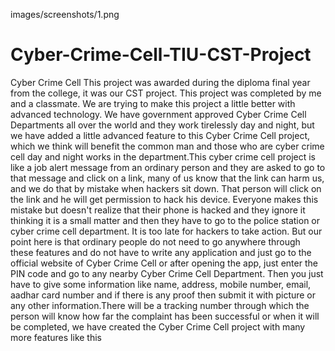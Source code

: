 images/screenshots/1.png
# Cyber-Crime-Cell-TIU-CST-Project
Cyber Crime Cell This project was awarded during the diploma final year from the college, it was our CST project. This project was completed by me and a classmate. We are trying to make this project a little better with advanced technology. We have government approved Cyber Crime Cell Departments all over the world and they work tirelessly day and night, but we have added a little advanced feature to this Cyber Crime Cell project, which we think will benefit the common man and those who are cyber crime cell day and night works in the department.This cyber crime cell project is like a job alert message from an ordinary person and they are asked to go to that message and click on a link, many of us know that the link can harm us, and we do that by mistake when hackers sit down. That person will click on the link and he will get permission to hack his device. Everyone makes this mistake but doesn't realize that their phone is hacked and they ignore it thinking it is a small matter and then they have to go to the police station or cyber crime cell department. It is too late for hackers to take action. But our point here is that ordinary people do not need to go anywhere through these features and do not have to write any application and just go to the official website of Cyber Crime Cell or after opening the app, just enter the PIN code and go to any nearby Cyber Crime Cell Department. Then you just have to give some information like name, address, mobile number, email, aadhar card number and if there is any proof then submit it with picture or any other information.There will be a tracking number through which the person will know how far the complaint has been successful or when it will be completed, we have created the Cyber Crime Cell project with many more features like this
